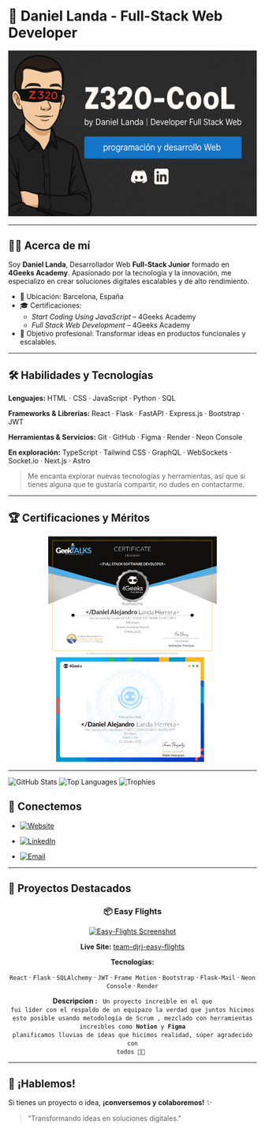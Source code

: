 # 🌟 Daniel Landa - Full-Stack Web Developer

![Header Background](https://github.com/Dann035/Dann035/blob/main/img/banner-de-mi-perfil.png)

---

## 👨‍💻 Acerca de mí
Soy **Daniel Landa**, Desarrollador Web **Full-Stack Junior** formado en **4Geeks Academy**. Apasionado por la tecnología y la innovación, me especializo en crear soluciones digitales escalables y de alto rendimiento.

- 📍 Ubicación: Barcelona, España
- 🎓 Certificaciones:
  - *Start Coding Using JavaScript* – 4Geeks Academy
  - *Full Stack Web Development* – 4Geeks Academy
- 🎯 Objetivo profesional: Transformar ideas en productos funcionales y escalables.

---

## 🛠️ Habilidades y Tecnologías

**Lenguajes:** HTML · CSS · JavaScript · Python · SQL

**Frameworks & Librerías:** React · Flask · FastAPI · Express.js · Bootstrap · JWT

**Herramientas & Servicios:** Git · GitHub · Figma · Render · Neon Console

**En exploración:** TypeScript · Tailwind CSS · GraphQL · WebSockets · Socket.io · Next.js · Astro
> Me encanta explorar nuevas tecnologías y herramientas, así que si tienes alguna que te gustaría compartir, no dudes en contactarme.
---

## 🏆 Certificaciones y Méritos

<div align="center">
  <img src="https://github.com/Dann035/Dann035/blob/main/img/img-full-stack-certificado.png" alt="Certificación 4Geeks Academy" width="350" style="display: inline-block;" />
  <img src="https://github.com/Dann035/Dann035/blob/main/img/Certificado-StartUsing-Javascript.png" alt="Certificación 4Geeks Academy" width="300" style="display: inline-block; margin-right: 10px;" />
</div>

---
<img src="https://github-readme-stats.vercel.app/api?username=Dann035&show_icons=true&theme=radical" alt="GitHub Stats" width="350" />

<img src="https://github-readme-stats.vercel.app/api/top-langs/?username=Dann035&layout=compact&theme=radical" alt="Top Languages" width="250" />

<img src="https://github-profile-trophy.vercel.app/?username=Dann035&theme=onestar&no-frame=true" alt="Trophies" width="700" />


## 🔗 Conectemos

- [![Website](https://img.shields.io/badge/Portfolio-Visit-black?style=for-the-badge)](https://github.com/Dann035)

- [![LinkedIn](https://img.shields.io/badge/LinkedIn-Daniel%20Landa-blue?style=for-the-badge&logo=linkedin)](https://www.linkedin.com/in/daniel-landa-57337b349/)

- [![Email](https://img.shields.io/badge/Gmail-landadlh603@gmail.com-D14836?style=for-the-badge&logo=gmail)](mailto:landadlh603@gmail.com)

---

## 🚀 Proyectos Destacados

<div align="center">

### 📦 Easy Flights
[![Easy-Flights Screenshot](https://i.ibb.co/6cb0QSL6/Captura-de-pantalla-2025-05-16-a-las-3-34-56.png)](https://team-djrj-easy-flights-backend.onrender.com)

**Live Site:** [team-djrj-easy-flights](https://team-djrj-easy-flights-backend.onrender.com)

**Tecnologías:**

<code>React</code> · <code>Flask</code> · <code>SQLAlchemy</code> · <code>JWT</code> · <code>Frame Motion</code> · <code>Bootstrap</code> · <code>Flask-Mail</code> · <code>Neon Console</code> · <code>Render</code>

**Descripcion :**
<code>
Un proyecto increible en el que fui líder con el respaldo de un equipazo la verdad que juntos hicimos esto posible
usando metodología de Scrum , mezclado con herramientas increibles como **Notion** y **Figma** planificamos lluvias de ideas 
que hicimos realidad, súper agradecido con todos 🫡🙏
</code>

</div>

---

## 🤝 ¡Hablemos!

Si tienes un proyecto o idea, **¡conversemos y colaboremos!** ✨

> "Transformando ideas en soluciones digitales."  

